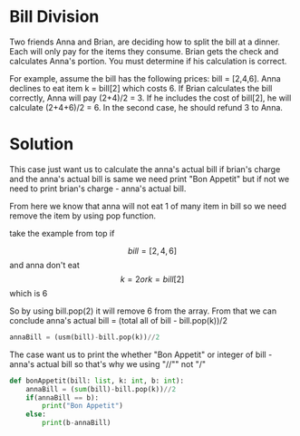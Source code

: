 # Bill Division
Two friends Anna and Brian, are deciding how to split the bill at a dinner. Each will only pay for the items they consume. Brian gets the check and calculates Anna's portion. You must determine if his calculation is correct.

For example, assume the bill has the following prices: bill = [2,4,6]. Anna declines to eat item k = bill[2] which costs 6. If Brian calculates the bill correctly, Anna will pay (2+4)/2 = 3. If he includes the cost of bill[2], he will calculate (2+4+6)/2 = 6. In the second case, he should refund 3 to Anna.

# Solution 
This case just want us to calculate the anna's actual bill if brian's charge and the anna's actual bill is same we need print "Bon Appetit" but if not 
we need to print brian's charge - anna's actual bill.

From here we know that anna will not eat 1 of many item in bill so we need remove the item by using pop function.

take the example from top if

$$bill = [2,4,6]$$ and anna don't eat $$k=2 or k=bill[2]$$ which is 6

So by using bill.pop(2) it will remove 6 from the array.
From that we can conclude anna's actual bill = (total all of bill - bill.pop(k))/2

```python
annaBill = (usm(bill)-bill.pop(k))//2
```

The case want us to print the whether "Bon Appetit" or integer of bill - anna's actual bill
so that's why we using "//"" not  "/"

```python
def bonAppetit(bill: list, k: int, b: int):
    annaBill = (sum(bill)-bill.pop(k))//2
    if(annaBill == b):
        print("Bon Appetit")
    else:
        print(b-annaBill)

```
